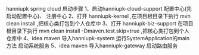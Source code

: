 hanniupk spring cloud 启动步骤
1、启动hanniupk-cloud-support 配置中心(先启动配置中心)、 注册中心
2、打开 hanniupk-kernel ,在项目根目录下执行 mvn clean install ,把核心类打包到个人仓库中
3、打开 hanniupk-biz-support  在项目根目录下执行 mvn clean install -Dmaven.test.skip=true ,把核心类打包到个人仓库中
4、idea  maven 导入hanniupk-system 运行SystemApplication的main方法 启动系统服务
5、idea maven 导入hanniupk-gateway 启动路由服务
